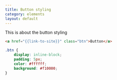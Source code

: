 ```yaml
---
title: Button styling
category: elements
layout: default
---
```


This is about the button styling

```html
<a href="{{link-to-site}}" class="btn">Button</a>
```

```css
.btn {
    display: inline-block;
    padding: 5px;
    color: #ffffff;
    background: #f10000;
}
```